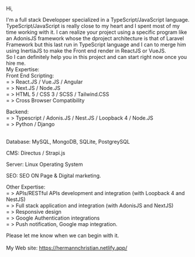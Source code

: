 Hi, <br/>

I'm a full stack Developper specialized in a TypeScript/JavaScript language.
TypeScript/JavaScript is really close to my heart and I spent most of my time working with it. 
I can realize your project using a specific program like an AdonisJS framework whose the dproject architecture is that of Laravel 
Framework but this last run in TypeScript language and I can to merge him using InertiaJS to make the Front end render in ReactJS or VueJS.
<br/>
So I can definitely help you in this project and can start right now once you hire me.
<br/>
My Expertise:
<br/>
Front End Scripting: <br/>
= > React.JS / Vue.JS / Angular <br/>
= > Next.JS / Node.JS <br/>
= > HTML 5 / CSS 3 / SCSS / Tailwind.CSS <br/>
= > Cross Browser Compatibility <br/>

Backend: <br/>
= > Typescript / Adonis.JS / Nest.JS / Loopback 4 / Node.JS <br/>
= > Python / Django <br/><br/>


Database: MySQL, MongoDB, SQLite, PostgreySQL <br/>

CMS: Directus / Strapi.js <br/>

Server: Linux Operating System <br/>

SEO: SEO ON Page & Digital marketing. <br/>

Other Expertise: <br/>
= > APIs/RESTful APIs development and integration (with Loopback 4 and NestJS) <br/>
= > Full stack application and integration (with AdonisJS and NextJS) <br/>
= > Responsive design <br/>
= > Google Authentication integrations <br/>
= > Push notification, Google map integration. <br/>

Please let me know when we can begin with it. <br/>
<br/>
My Web site: https://hermannchristian.netlify.app/
